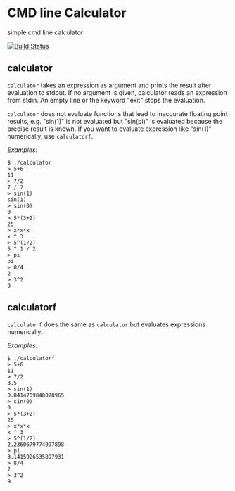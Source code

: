 CMD line Calculator
===================

simple cmd line calculator

[![Build Status](https://travis-ci.org/lmcoy/calculator.svg?branch=master)](https://travis-ci.org/lmcoy/calculator)

calculator
----------

`calculator` takes an expression as argument and prints the result after
evaluation to stdout. If no argument is given, calculator reads an
expression from stdin. An empty line or the keyword "exit" stops the
evaluation.

`calculator` does not evaluate functions that lead to inaccurate floating
point results, e.g. "sin(1)" is not evaluated but "sin(pi)" is evaluated
because the precise result is known. If you want to evaluate expression
like "sin(1)" numerically, use `calculatorf`.

*Examples:*
```
$ ./calculator
> 5+6
11
> 7/2
7 / 2
> sin(1)
sin(1)
> sin(0)
0
> 5*(3+2)
25
> x*x*x
x ^ 3
> 5^(1/2)
5 ^ 1 / 2
> pi
pi
> 8/4
2
> 3^2
9
```

calculatorf
-----------

`calculatorf` does the same as `calculator` but evaluates
expressions numerically.

*Examples:*
```
$ ./calculatorf
> 5+6
11
> 7/2
3.5
> sin(1)
0.8414709848078965
> sin(0)
0
> 5*(3+2)
25
> x*x*x
x ^ 3
> 5^(1/2)
2.2360679774997898
> pi
3.1415926535897931
> 8/4
2
> 3^2
9
```
